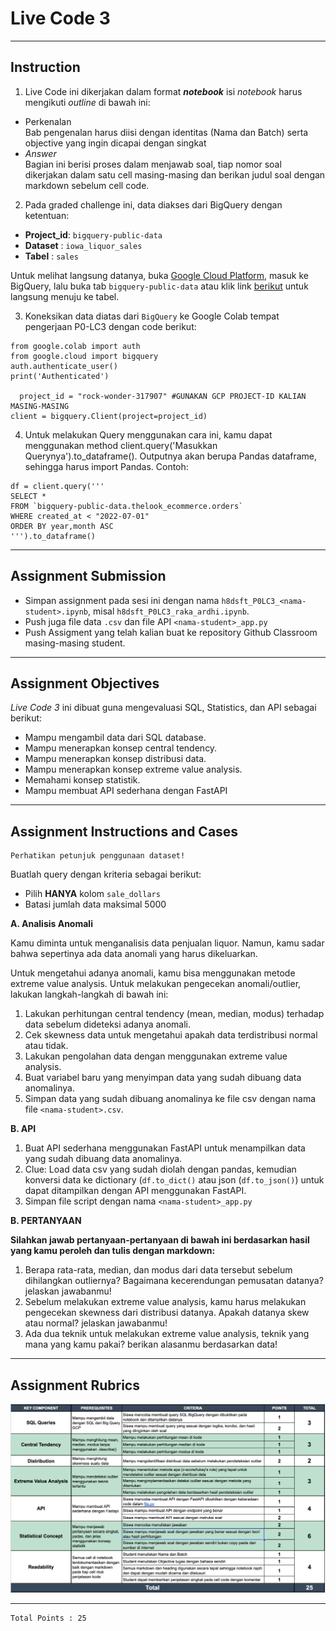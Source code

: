 # **Live Code 3**
---
## **Instruction**

1. Live Code ini dikerjakan dalam format ***notebook*** isi *notebook* harus mengikuti *outline* di bawah ini:
  * Perkenalan\
   Bab pengenalan harus diisi dengan identitas (Nama dan Batch) serta objective yang ingin dicapai dengan singkat 
  * *Answer*\
   Bagian ini berisi proses dalam menjawab soal, tiap nomor soal dikerjakan dalam satu cell masing-masing dan berikan judul soal dengan markdown sebelum cell code.

2. Pada graded challenge ini, data diakses dari BigQuery dengan ketentuan:

  - **Project_id**: `bigquery-public-data`
  - **Dataset**   : `iowa_liquor_sales`
  - **Tabel**     : `sales`

  Untuk melihat langsung datanya, buka [Google Cloud Platform](https://console.cloud.google.com/), masuk ke BigQuery, lalu buka tab `bigquery-public-data` atau klik link [berikut](https://console.cloud.google.com/bigquery?p=bigquery-public-data&d=iowa_liquor_sales&t=sales&page=table) untuk langsung menuju ke tabel.

  

3. Koneksikan data diatas dari `BigQuery` ke Google Colab tempat pengerjaan P0-LC3 dengan code berikut:

```
from google.colab import auth
from google.cloud import bigquery
auth.authenticate_user()
print('Authenticated')

  project_id = "rock-wonder-317907" #GUNAKAN GCP PROJECT-ID KALIAN MASING-MASING
client = bigquery.Client(project=project_id)
```

4. Untuk melakukan Query menggunakan cara ini, kamu dapat menggunakan method client.query('Masukkan Querynya').to_dataframe(). Outputnya akan berupa Pandas dataframe, sehingga harus import Pandas. Contoh:

```
df = client.query('''
SELECT *
FROM `bigquery-public-data.thelook_ecommerce.orders`
WHERE created_at < "2022-07-01"
ORDER BY year,month ASC
''').to_dataframe()
```
---
## **Assignment Submission**

- Simpan assignment pada sesi ini dengan nama `h8dsft_P0LC3_<nama-student>.ipynb`, misal `h8dsft_P0LC3_raka_ardhi.ipynb`.
- Push juga file data `.csv` dan file API `<nama-student>_app.py`
- Push Assigment yang telah kalian buat ke repository Github Classroom masing-masing student.
---
## **Assignment Objectives**

*Live Code 3* ini dibuat guna mengevaluasi SQL, Statistics, dan API sebagai berikut:

- Mampu mengambil data dari SQL database.
- Mampu menerapkan konsep central tendency.
- Mampu menerapkan konsep distribusi data.
- Mampu menerapkan konsep extreme value analysis.
- Memahami konsep statistik.
- Mampu membuat API sederhana dengan FastAPI
---

## **Assignment Instructions and Cases**

```
Perhatikan petunjuk penggunaan dataset!
```

Buatlah query dengan kriteria sebagai berikut:
   - Pilih **HANYA** kolom `sale_dollars`
   - Batasi jumlah data maksimal 5000

**A. Analisis Anomali**

Kamu diminta untuk menganalisis data penjualan liquor. Namun, kamu sadar bahwa sepertinya ada data anomali yang harus dikeluarkan.

Untuk mengetahui adanya anomali, kamu bisa menggunakan metode extreme value analysis. Untuk melakukan pengecekan anomali/outlier, lakukan langkah-langkah di bawah ini:
1. Lakukan perhitungan central tendency (mean, median, modus) terhadap data sebelum dideteksi adanya anomali.
2. Cek skewness data untuk mengetahui apakah data terdistribusi normal atau tidak.
3. Lakukan pengolahan data dengan menggunakan extreme value analysis.
4. Buat variabel baru yang menyimpan data yang sudah dibuang data anomalinya.
5. Simpan data yang sudah dibuang anomalinya ke file csv dengan nama file `<nama-student>.csv`.

**B. API**

1. Buat API sederhana menggunakan FastAPI untuk menampilkan data yang sudah dibuang data anomalinya.
2. Clue: Load data csv yang sudah diolah dengan pandas, kemudian konversi data ke dictionary (`df.to_dict()` atau json (`df.to_json()`) untuk dapat ditampilkan dengan API menggunakan FastAPI.
3. Simpan file script dengan nama `<nama-student>_app.py`

**B. PERTANYAAN**

**Silahkan jawab pertanyaan-pertanyaan di bawah ini berdasarkan hasil yang kamu peroleh dan tulis dengan markdown:**
1. Berapa rata-rata, median, dan modus dari data tersebut sebelum dihilangkan outliernya? Bagaimana kecerendungan pemusatan datanya? jelaskan jawabanmu!
2. Sebelum melakukan extreme value analysis, kamu harus melakukan pengecekan skewness dari distribusi datanya. Apakah datanya skew atau normal? jelaskan jawabanmu!
3. Ada dua teknik untuk melakukan extreme value analysis, teknik yang mana yang kamu pakai? berikan alasanmu berdasarkan data!

---
## **Assignment Rubrics**

![img](https://github.com/FTDS-learning-materials/phase-0/blob/main/img/P0LC3_Rubric.png?raw=true)

---

```
Total Points : 25
```
